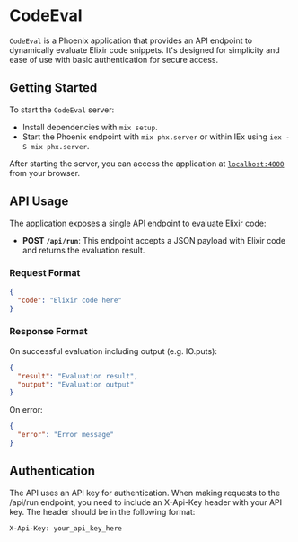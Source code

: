 # CodeEval

`CodeEval` is a Phoenix application that provides an API endpoint to dynamically evaluate Elixir code snippets. It's designed for simplicity and ease of use with basic authentication for secure access.

## Getting Started

To start the `CodeEval` server:

  * Install dependencies with `mix setup`.
  * Start the Phoenix endpoint with `mix phx.server` or within IEx using `iex -S mix phx.server`.

After starting the server, you can access the application at [`localhost:4000`](http://localhost:4000) from your browser.

## API Usage

The application exposes a single API endpoint to evaluate Elixir code:

  * **POST `/api/run`**: This endpoint accepts a JSON payload with Elixir code and returns the evaluation result.

### Request Format

```json
{
  "code": "Elixir code here"
}
```

### Response Format
On successful evaluation including output (e.g. IO.puts):
```json
{
  "result": "Evaluation result",
  "output": "Evaluation output"
}
```
On error:
```json
{
  "error": "Error message"
}
```

## Authentication
The API uses an API key for authentication. When making requests to the /api/run endpoint, you need to include an X-Api-Key header with your API key. The header should be in the following format:
```text
X-Api-Key: your_api_key_here
```

